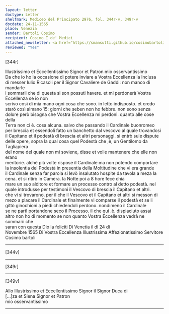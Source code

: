 ```yaml
---
layout: letter
doctype: Letter
shelfmark: Mediceo del Principato 2976, fol. 344r-v, 349r-v
docdate: 24-11-1565
place: Venezia
sender: Bartoli Cosimo
recipient: Cosimo I de' Medici
attached_newsletter: <a href="https://smansutti.github.io/cosimobartoli/texts/2976_141/">2976_141</a>, <a href="https://smansutti.github.io/cosimobartoli/texts/2976_142/">2976_142</a>
reviewed: "Yes"
---
```


[344r]  
  
  
Illustrissimo et Eccellentissimo Signor et Patron mio osservantissimo  
Da che io ho la occasione di potere inviare a Vostra Eccellenza la Inclusa  
di messer Iulio Ricasoli per il Signor Cavaliere de Gaddi: non manco di mandarle  
i sommarii che di questa si son possuti havere. et mi perdonerà Vostra Eccellenza se io non  
scrivo così di mia mano ogni cosa che sono. in letto indisposto. et credo  
starò così almano 15: giorni che seben non ho febbre. non sono senza  
dolore però bisogna che Vostra Eccellenza mi perdoni. quanto alle cose della  
Terra non ci è. cosa alcuna. salvo che passando il Cardinale buonromeo  
per brescia et essendoli fatto un banchetto dal vescovo al quale trovandosi  
il Capitano et il podestà di brescia et altri personaggi. si entrò sule dispute  
delle opere, sopra la qual cosa quel Podestà che ,è, un Gentilomo da Tagliapiera  
del nome del quale non mi soviene, disse et volle mantenere che elle non erano  
meritorie. alchè più volte rispose il Cardinale ma non potendo comportare  
la insolentia del Podestà in presentia della Moltitudine che vi era grande  
il Cardinale senza far parola si levò insalutato hospite da tavola a meza la  
cena. et si ritirò in Camera. la Notte poi a 8 hore fece chia  
mare un suo alditore et formare un processo contro al detto podestà. nel  
quale introdusse per testimoni il Vescovo di brescia il Capitano et altri.  
che vi si trovarono. per il che il Vescovo et il Capitano et altri si messon di  
mezo a placare il Cardinale et finalmente vi comparse il podestà et se li  
gittò ginochioni a piedi chiedendoli perdono. nondimeno il Cardinale  
se ne partì portandone seco il Processo. il che qui .è. dispiaciuto assai  
altro non ho di momento se non quanto Vostra Eccellenza vedrà ne sommarii che  
saran con questa Dio la feliciti Di Venetia il dì 24 di  
Novembre 1565 Di Vostra Eccellenza Illustrissima Affezionatissimo Servitore Cosimo bartoli  
  
---  

[344v]  
  
  
  
---  

[349r]  
  
  
  
---  

[349v]  
  
  
Allo Illustrissimo et Eccellentissimo Signor il Signor Duca di  
[...]za et Siena Signor et Patron  
mio osservantissimo  
  
---  

